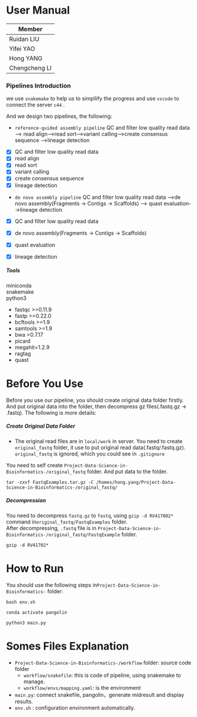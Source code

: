 # User Manual

|  Member       | 
|  ----         |
| Ruidan LIU    | 
| Yifei YAO     | 
| Hong YANG     | 
| Chengcheng LI | 


### Pipelines Introduction

we use `snakemake` to help us to simpllify the progress and use `vscode` to connect the server `c44` .

And we design two pipelines, the following:

- `reference-guided assembly pipeline` QC and filter low quality read data --> read align-->read sort-->variant calling-->create consensus sequence -->lineage detection

- [x] QC and filter low quality read data
- [x] read align
- [x] read sort
- [x] variant calling
- [x] create consensus sequence 
- [x] lineage detection

- `de novo assembly pipeline` QC and filter low quality read data -->de novo assembly(Fragments -> Contigs -> Scaffolds) --> quast evaluation-->lineage detection

- [x] QC and filter low quality read data
- [x] de novo assembly(Fragments -> Contigs -> Scaffolds)
- [x] quast evaluation
- [x] lineage detection


##### Tools

miniconda</br>
snakemake</br>
python3</br>
- fastqc >=0.11.9
- fastp >=0.22.0
- bcftools >=1.9
- samtools >=1.9
- bwa =0.7.17
- picard
- megahit=1.2.9
- ragtag
- quast


# Before You Use

Before you use our pipeline, you should create original data folder firstly. And put original data into the folder, then decompress gz files(.fastq.gz -> .fastq). The following is more details:

##### Create Original Data Folder

* The original read files are in `local/work` in server. You need to create `original_fastq` folder, it use to put original read data(.fastq/.fastq.gz). </br>
`original_fastq` is ignored, which you could see in `.gitignore`</br>


You need to self create `Project-Data-Science-in-Bioinformatics-/original_fastq` folder. And put data to the folder.</br>
```
tar -zxvf FastqExamples.tar.gz -C /homes/hong.yang/Project-Data-Science-in-Bioinformatics-/original_fastq/
```
##### Decompression
You need to decompress `fastq.gz` to `fastq`, using `gzip -d RV417002*` command in`original_fastq/FastqExamples` folder.</br>
After decompressing, `.fastq` file is in `Project-Data-Science-in-Bioinformatics-/original_fastq/FastqExample` folder.</br>

```
gzip -d RV41702*
```

  
# How to Run

You should use the following steps in`Project-Data-Science-in-Bioinformatics-` folder:
```
bash env.sh
```

```
conda activate pangolin
```

```
python3 main.py
```
# Somes Files Explanation
* `Project-Data-Science-in-Bioinformatics-/workflow` folder: source code folder </br>
  * `workflow/snakefile`: this is code of pipeline, using snakemake to manage.</br>
  * `workflow/envs/mapping.yaml`: is the environment
* `main.py`: connect snakefile, pangolin，generate midresult and display results. 
* `env.sh` : configuration environment automatically.
